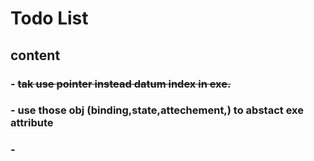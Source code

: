 # Todo List
## content
### - ~~tak use pointer instead datum index in exe.~~
### - use those obj (binding,state,attechement,) to abstact exe attribute
### - 